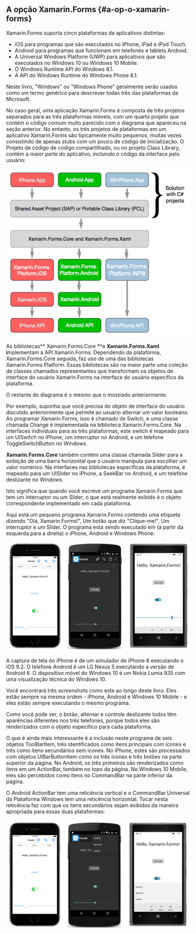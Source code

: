 ## A opção Xamarin.Forms {#a-op-o-xamarin-forms}

Xamarin.Forms suporta cinco plataformas de aplicativos distintas:

* iOS para programas que são executados no iPhone, iPad e iPod Touch.
* Android para programas que funcionam em telefones e tablets Android.
* A Universal Windows Platform \(UWP\) para aplicativos que são executados no Windows 10 ou
   Windows 10 Mobile.
* O Windows Runtime API do Windows 8.1.
* A API do Windows Runtime do Windows Phone 8.1.

Neste livro, "Windows" ou "Windows Phone" geralmente serão usados como um termo genérico para descrever todas três das plataformas da Microsoft.

No caso geral, uma aplicação Xamarin.Forms é composta de três projetos separados para as três plataformas móveis, com um quarto projeto que contém o código comum muito parecido com o diagrama que apareceu na seção anterior. No entanto, os três projetos de plataformas em um aplicativo Xamarin.Forms são tipicamente muito pequenos, muitas vezes consistindo de apenas stubs com um pouco de código de inicialização. O Projeto de código de código compartilhado, ou no projeto Class Library, contém a maior parte do aplicativo, incluindo o código da interface pelo usuário:

![An illustration showing the interrelationships between the Visual Studio or Xamarin Studio Xamarin.Forms projects, the Xamarin libraries, and the platform APIs.](../assets/an_illustration_showing_the_interre.png)

As bibliotecas** Xamarin.Forms.Core **e **Xamarin.Forms.Xaml i**mplementam a API Xamarin.Forms. Dependendo da plataforma, Xamarin.Forms.Core seguida, faz uso de uma das bibliotecas Xamarin.Forms.Platform. Essas bibliotecas são na maior parte uma coleção de classes chamados representantes que transformam os objetos de interface do usuário Xamarin.Forms na interface do usuário específico da plataforma.

O restante do diagrama é o mesmo que o mostrado anteriormente.

Por exemplo, suponha que você precisa do objeto de interface do usuário discutido anteriormente que permite ao usuário alternar um valor booleano. Ao programar Xamarin.Forms, isso é chamado de Switch, e uma classe chamada Change é implementada na biblioteca Xamarin.Forms.Core. Na interfaces  individuais para as três plataformas, este switch é mapeado para um UISwitch no iPhone, um interruptor no Android, e um telefone ToggleSwitchButton no Windows.

**Xamarin.Forms.Core** também contém uma classe chamada Slider para a exibição de uma barra horizontal que o usuário manipula para escolher um valor numérico. Na interfaces  nas bibliotecas específicas da plataforma, é mapeado para um UISlider no iPhone, a SeekBar no Android, e um telefone deslizante no Windows.

Isto significa que quando você escreve um programa Xamarin.Forms que tem um interruptor ou um Slider, o que está realmente exibido é o objeto correspondente implementado em cada plataforma.

Aqui está um pequeno programa Xamarin.Forms contendo uma etiqueta dizendo "Olá, Xamarin.Forms!", Um botão que diz "Clique-me!", Um interruptor e um Slider. O programa está sendo executado em \(a partir da esquerda para a direita\) o iPhone, Android e Windows Phone:

![](/assets/1.1-hello.PNG)

A captura de tela do iPhone é de um simulador de iPhone 6 executando o iOS 9.2. O telefone Android é um LG Nexus 5 executando a versão de Android 6. O dispositivo móvel do Windows 10 é um Nokia Lumia 935 com uma visualização técnica do Windows 10.

Você encontrará três screenshots como este ao longo deste livro. Eles estão sempre na mesma ordem - iPhone, Android e Windows 10 Mobile - e eles estão sempre executando o mesmo programa.

Como você pode ver, o botão, alternar e controle deslizante todos têm aparências diferentes nos três telefones, porque todos eles são renderizados com o objeto específico para cada plataforma.

O que é ainda mais interessante é a inclusão neste programa de seis objetos ToolBarItem, três identificados como itens principais com ícones e três como itens secundários sem ícones. No iPhone, estes são processados ​​com objetos UIBarButtonItem como os três ícones e três botões na parte superior da página. No Android, os três primeiros são renderizados como itens em um ActionBar, também no topo da página. No Windows 10 Mobile, eles são percebidos como itens no CommandBar na parte inferior da página.

O Android ActionBar tem uma reticência vertical e o CommandBar Universal da Plataforma Windows tem uma reticência horizontal. Tocar nesta reticência faz com que os itens secundários sejam exibidos da maneira apropriada para essas duas plataformas:

![](/assets/1.2-hello.PNG)

